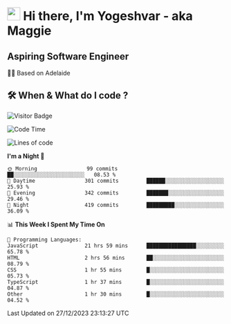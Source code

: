 <h1><img src="https://emojis.slackmojis.com/emojis/images/1531849430/4246/blob-sunglasses.gif?1531849430" width="30"/> Hi there, I'm Yogeshvar - aka Maggie</h1>

## Aspiring Software Engineer
🏂🏻  Based on Adelaide 

## 🛠 When & What do I code ?  

![Visitor Badge](https://visitor-badge.feriirawann.repl.co?username=yogeshvar&repo=yogeshvar&label=Visitors&style=plastic&color=%23457BFF&contentType=svg)

<!--START_SECTION:waka-->
![Code Time](http://img.shields.io/badge/Code%20Time-2%2C472%20hrs%2036%20mins-blue)

![Lines of code](https://img.shields.io/badge/From%20Hello%20World%20I%27ve%20Written-4.0%20million%20lines%20of%20code-blue)

**I'm a Night 🦉** 

```text
🌞 Morning                99 commits          ██░░░░░░░░░░░░░░░░░░░░░░░   08.53 % 
🌆 Daytime                301 commits         ██████░░░░░░░░░░░░░░░░░░░   25.93 % 
🌃 Evening                342 commits         ███████░░░░░░░░░░░░░░░░░░   29.46 % 
🌙 Night                  419 commits         █████████░░░░░░░░░░░░░░░░   36.09 % 
```


📊 **This Week I Spent My Time On** 

```text
💬 Programming Languages: 
JavaScript               21 hrs 59 mins      ████████████████░░░░░░░░░   65.78 % 
HTML                     2 hrs 56 mins       ██░░░░░░░░░░░░░░░░░░░░░░░   08.79 % 
CSS                      1 hr 55 mins        █░░░░░░░░░░░░░░░░░░░░░░░░   05.73 % 
TypeScript               1 hr 37 mins        █░░░░░░░░░░░░░░░░░░░░░░░░   04.87 % 
Other                    1 hr 30 mins        █░░░░░░░░░░░░░░░░░░░░░░░░   04.52 % 
```


 Last Updated on 27/12/2023 23:13:27 UTC
<!--END_SECTION:waka-->
